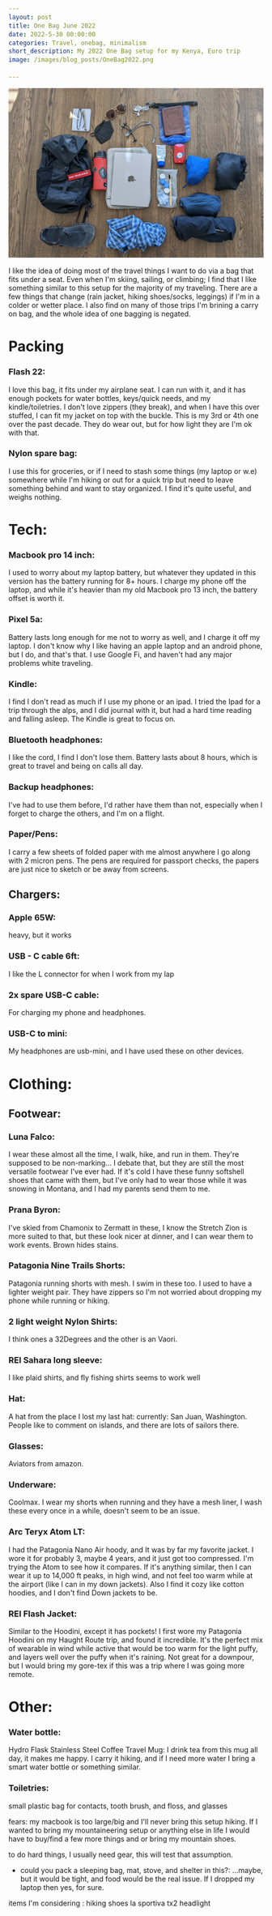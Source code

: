 ```yaml
---
layout: post
title: One Bag June 2022
date: 2022-5-30 00:00:00
categories: Travel, onebag, minimalism
short_description: My 2022 One Bag setup for my Kenya, Euro trip
image: /images/blog_posts/OneBag2022.png

---
```

![Bag layout](/images/blog_posts/OneBag2022.png)

I like the idea of doing most of the travel things I want to do via a bag that fits under a seat. Even when I'm skiing, sailing, or climbing; I find that I like something similar to this setup for the majority of my traveling. There are a few things that change (rain jacket, hiking shoes/socks, leggings) if I'm in a colder or wetter place. I also find on many of those trips I'm brining a carry on bag, and the whole idea of one bagging is negated.

# Packing
### Flash 22:
I love this bag, it fits under my airplane seat. I can run with it, and it has enough pockets for water bottles, keys/quick needs, and my kindle/toiletries. I don't love zippers (they break), and when I have this over stuffed, I can fit my jacket on top with the buckle. This is my 3rd or 4th one over the past decade. They do wear out, but for how light they are I'm ok with that.

### Nylon spare bag:
I use this for groceries, or if I need to stash some things (my laptop or w.e) somewhere while I'm hiking or out for a quick trip but need to leave something behind and want to stay organized. I find it's quite useful, and weighs nothing.

# Tech:
### Macbook pro 14 inch:
I used to worry about my laptop battery, but whatever they updated in this version has the battery running for 8+ hours. I charge my phone off the laptop, and while it's heavier than my old Macbook pro 13 inch, the battery offset is worth it.

### Pixel 5a:
Battery lasts long enough for me not to worry as well, and I charge it off my laptop. I don't know why I like having an apple laptop and an android phone, but I do, and that's that. I use Google Fi, and haven't had any major problems white traveling.

### Kindle:
I find I don't read as much if I use my phone or an ipad. I tried the Ipad for a trip through the alps, and I did journal with it, but had a hard time reading and falling asleep. The Kindle is great to focus on.

### Bluetooth headphones:
I like the cord, I find I don't lose them. Battery lasts about 8 hours, which is great to travel and being on calls all day.

### Backup headphones:
I've had to use them before, I'd rather have them than not, especially when I forget to charge the others, and I'm on a flight.

### Paper/Pens:
I carry a few sheets of folded paper with me almost anywhere I go along with 2 micron pens. The pens are required for passport checks, the papers are just nice to sketch or be away from screens.


## Chargers:
### Apple 65W:
heavy, but it works

### USB - C cable 6ft:
I like the L connector for when I work from my lap

### 2x spare USB-C cable:
For charging my phone and headphones.

### USB-C to mini:
My headphones are usb-mini, and I have used these on other devices.



# Clothing:

## Footwear:
### Luna Falco:
I wear these almost all the time, I walk, hike, and run in them. They're supposed to be non-marking... I debate that, but they are still the most versatile footwear I've ever had. If it's cold I have these funny softshell shoes that came with them, but I've only had to wear those while it was snowing in Montana, and I had my parents send them to me.

### Prana Byron:
I've skied from Chamonix to Zermatt in these, I know the Stretch Zion is more suited to that, but these look nicer at dinner, and I can wear them to work events. Brown hides stains.

### Patagonia Nine Trails Shorts:
Patagonia running shorts with mesh. I swim in these too. I used to have a lighter weight pair. They have zippers so I'm not worried about dropping my phone while running or hiking.

### 2 light weight Nylon Shirts:
I think ones a 32Degrees and the other is an Vaori.

### REI Sahara long sleeve:
I like plaid shirts, and fly fishing shirts seems to work well

### Hat:
A hat from the place I lost my last hat: currently: San Juan, Washington.
People like to comment on islands, and there are lots of sailors there.

### Glasses:
Aviators from amazon.

### Underware:
Coolmax. I wear my shorts when running and they have a mesh liner, I wash these every once in a while, doesn't seem to be an issue.

### Arc Teryx Atom LT:
I had the Patagonia Nano Air hoody, and It was by far my favorite jacket. I wore it for probably 3, maybe 4 years, and it just got too compressed. I'm trying the Atom to see how it compares. If it's anything similar, then I can wear it up to 14,000 ft peaks, in high wind, and not feel too warm while at the airport (like I can in my down jackets). Also I find it cozy like cotton hoodies, and I don't find Down jackets to be.

### REI Flash Jacket:
Similar to the Hoodini, except it has pockets! I first wore my Patagonia Hoodini on my Haught Route trip, and found it incredible. It's the perfect mix of wearable in wind while active that would be too warm for the light puffy, and layers well over the puffy when it's raining. Not great for a downpour, but I would bring my gore-tex if this was a trip where I was going more remote.


# Other:

### Water bottle:
Hydro Flask Stainless Steel Coffee Travel Mug: I drink tea from this mug all day, it makes me happy. I carry it hiking, and if I need more water I bring a smart water bottle or something similar.

### Toiletries:
small plastic bag for contacts, tooth brush, and floss, and glasses



fears:
my macbook is too large/big and I'll never bring this setup hiking.
If I wanted to bring my mountaineering setup or anything else in life I would have to buy/find a few more things
and or bring my mountain shoes.

to do hard things, I usually need gear, this will test that assumption.

- could you pack a sleeping bag, mat, stove, and shelter in this?:
  ...maybe, but it would be tight, and food would be the real issue. If I dropped my laptop then yes, for sure.

items I'm considering :
hiking shoes la sportiva tx2
headlight
